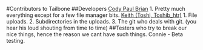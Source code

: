 #Contributors to Tailbone
##Developers
[Cody Paul Brian](mailto:cody@gardenwolf.com "Cody's Email")
	1. Pretty much everything except for a few file manager bits.
[Keith (Toshi, Toshib_htr)](mailto:toshi@gardenwolf.com "Toshi's Email")
	1. File uploads.
	2. Subdirectories in the uploads.
	3. The git who deals with git. (you hear his loud shouting from time to time)
##Testers who try to break our nice things, hence the reason we cant have such things.
Connie - Beta testing.